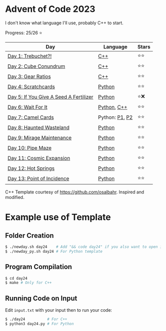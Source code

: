 # Advent of Code 2023

I don't know what language I'll use, probably C++ to start.

Progress: 25/26 ⭐

| Day                                                                           | Language                                                   | Stars |
| ----------------------------------------------------------------------------- | ---------------------------------------------------------- | ----- |
| [Day 1: Trebuchet?!](https://adventofcode.com/2023/day/1)                     | [C++](./day01/day01.cpp)                                   | ⭐⭐  |
| [Day 2: Cube Conundrum](https://adventofcode.com/2023/day/2)                  | [C++](./day02/day02.cpp)                                   | ⭐⭐  |
| [Day 3: Gear Ratios](https://adventofcode.com/2023/day/3)                     | [C++](./day03/day03.cpp)                                   | ⭐⭐  |
| [Day 4: Scratchcards](https://adventofcode.com/2023/day/4)                    | [Python](./day04/day04.py)                                 | ⭐⭐  |
| [Day 5: If You Give A Seed A Fertilizer](https://adventofcode.com/2023/day/5) | [Python](./day05/day05.py)                                 | ⭐❌  |
| [Day 6: Wait For It](https://adventofcode.com/2023/day/6)                     | [Python](./day06/day06.py), [C++](./day06/day06.cpp)       | ⭐⭐  |
| [Day 7: Camel Cards](https://adventofcode.com/2023/day/7)                     | Python: [P1](./day07/day07_1.py), [P2](./day07/day07_2.py) | ⭐⭐  |
| [Day 8: Haunted Wasteland](https://adventofcode.com/2023/day/8)               | [Python](./day08/day08.py)                                 | ⭐⭐  |
| [Day 9: Mirage Maintenance](https://adventofcode.com/2023/day/9)              | [Python](./day09/day09.py)                                 | ⭐⭐  |
| [Day 10: Pipe Maze](https://adventofcode.com/2023/day/10)                     | [Python](./day10/day10.py)                                 | ⭐⭐  |
| [Day 11: Cosmic Expansion](https://adventofcode.com/2023/day/11)              | [Python](./day11/day11.py)                                 | ⭐⭐  |
| [Day 12: Hot Springs](https://adventofcode.com/2023/day/12)                   | [Python](./day12/day12.py)                                 | ⭐⭐  |
| [Day 13: Point of Incidence](https://adventofcode.com/2023/day/13)            | [Python](./day13/day13.py)                                 | ⭐⭐  |

C++ Template courtesy of https://github.com/osalbahr. Inspired and modified.

# Example use of Template

## Folder Creation

```bash
$ ./newday.sh day24    # Add "&& code day24" if you also want to open it in Visual Studio Code
$ ./newday_py.sh day24 # For Python template
```

## Program Compilation

```bash
$ cd day24
$ make # Only for C++
```

## Running Code on Input

Edit `input.txt` with your input then to run your code:

```bash
$ ./day24          # For C++
$ python3 day24.py # For Python
```

